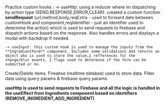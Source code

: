 Practice custom hooks :
    -> useHttp: using a reducer where im dispatching by action type (SEND,RESPONSE,ERROR,CLEAR). 
       created a custom function **sendRequest** (url,method,body,reqExtra - used to forward date between customHook and component,reqIdentifier - just an identifier used to determine the action) which is used to send requests to firebase and dispatch actions based on the response. Also handles errors and displays a modal with backdrop if needed.
       
    -> useInput: this custom hook is used to manage the inputs from the **IngredientForm** component. Includes some validations and returns an object who is used to store the value,2 refferences for the change/blur events, 2 flags used to determine if the form can be submitted or no. 
    
    
Create/Delete items. Fireabse (realtime databse) used to store data.
Filter data using query params & firebase query params.

**useHttp is used to send requests to Firebase and all the logic is handled in the useEffect from Ingredients component based on identifiers (REMOVE_INGREDIENT,ADD_INGREDIENT)**


 